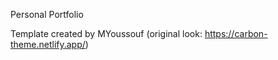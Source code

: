 Personal Portfolio

Template created by MYoussouf (original look: https://carbon-theme.netlify.app/)
